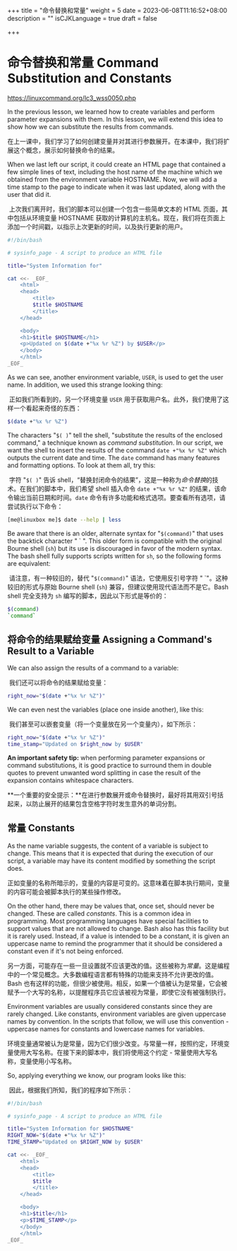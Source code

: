 +++
title = "命令替换和常量"
weight = 5
date = 2023-06-08T11:16:52+08:00
description = ""
isCJKLanguage = true
draft = false

+++

# 命令替换和常量 Command Substitution and Constants

https://linuxcommand.org/lc3_wss0050.php

In the previous lesson, we learned how to create variables and perform parameter expansions with them. In this lesson, we will extend this idea to show how we can substitute the results from commands.

​	在上一课中，我们学习了如何创建变量并对其进行参数展开。在本课中，我们将扩展这个概念，展示如何替换命令的结果。

When we last left our script, it could create an HTML page that contained a few simple lines of text, including the host name of the machine which we obtained from the environment variable HOSTNAME. Now, we will add a time stamp to the page to indicate when it was last updated, along with the user that did it.

​	上次我们离开时，我们的脚本可以创建一个包含一些简单文本的 HTML 页面，其中包括从环境变量 HOSTNAME 获取的计算机的主机名。现在，我们将在页面上添加一个时间戳，以指示上次更新的时间，以及执行更新的用户。

```bash
#!/bin/bash

# sysinfo_page - A script to produce an HTML file

title="System Information for"

cat <<- _EOF_
    <html>
    <head>
        <title>
        $title $HOSTNAME
        </title>
    </head>

    <body>
    <h1>$title $HOSTNAME</h1>
    <p>Updated on $(date +"%x %r %Z") by $USER</p>
    </body>
    </html>
_EOF_
```

As we can see, another environment variable, `USER`, is used to get the user name. In addition, we used this strange looking thing:

​	正如我们所看到的，另一个环境变量 `USER` 用于获取用户名。此外，我们使用了这样一个看起来奇怪的东西：

```bash
$(date +"%x %r %Z")
```

The characters "`$( )`" tell the shell, "substitute the results of the enclosed command," a technique known as *command substitution*. In our script, we want the shell to insert the results of the command `date +"%x %r %Z"` which outputs the current date and time. The `date` command has many features and formatting options. To look at them all, try this:

​	字符 "`$( )`" 告诉 shell，“替换封闭命令的结果”，这是一种称为*命令替换*的技术。在我们的脚本中，我们希望 shell 插入命令 `date +"%x %r %Z"` 的结果，该命令输出当前日期和时间。`date` 命令有许多功能和格式选项。要查看所有选项，请尝试执行以下命令：

```bash
[me@linuxbox me]$ date --help | less
```

Be aware that there is an older, alternate syntax for "`$(command)`" that uses the backtick character " \` ". This older form is compatible with the original Bourne shell (`sh`) but its use is discouraged in favor of the modern syntax. The bash shell fully supports scripts written for `sh`, so the following forms are equivalent:

​	请注意，有一种较旧的，替代 "`$(command)`" 语法，它使用反引号字符 " \`"。这种较旧的形式与原始 Bourne shell (`sh`) 兼容，但建议使用现代语法而不是它。Bash shell 完全支持为 `sh` 编写的脚本，因此以下形式是等价的：

```bash
$(command)
`command`
```



## 将命令的结果赋给变量 Assigning a Command's Result to a Variable

We can also assign the results of a command to a variable:

​	我们还可以将命令的结果赋给变量：

```bash
right_now="$(date +"%x %r %Z")"
```

We can even nest the variables (place one inside another), like this:

​	我们甚至可以嵌套变量（将一个变量放在另一个变量内），如下所示：

```bash
right_now="$(date +"%x %r %Z")"
time_stamp="Updated on $right_now by $USER"
```

**An important safety tip:** when performing parameter expansions or command substitutions, it is good practice to surround them in double quotes to prevent unwanted word splitting in case the result of the expansion contains whitespace characters.

​	**一个重要的安全提示：**在进行参数展开或命令替换时，最好将其用双引号括起来，以防止展开的结果包含空格字符时发生意外的单词分割。

## 常量 Constants

As the name variable suggests, the content of a variable is subject to change. This means that it is expected that during the execution of our script, a variable may have its content modified by something the script does.

​	正如变量的名称所暗示的，变量的内容是可变的。这意味着在脚本执行期间，变量的内容可能会被脚本执行的某些操作修改。

On the other hand, there may be values that, once set, should never be changed. These are called *constants*. This is a common idea in programming. Most programming languages have special facilities to support values that are not allowed to change. Bash also has this facility but it is rarely used. Instead, if a value is intended to be a constant, it is given an uppercase name to remind the programmer that it should be considered a constant even if it's not being enforced.

​	另一方面，可能存在一些一旦设置就不应该更改的值。这些被称为*常量*。这是编程中的一个常见概念。大多数编程语言都有特殊的功能来支持不允许更改的值。Bash 也有这样的功能，但很少被使用。相反，如果一个值被认为是常量，它会被赋予一个大写的名称，以提醒程序员它应该被视为常量，即使它没有被强制执行。

Environment variables are usually considered constants since they are rarely changed. Like constants, environment variables are given uppercase names by convention. In the scripts that follow, we will use this convention - uppercase names for constants and lowercase names for variables.

​	环境变量通常被认为是常量，因为它们很少改变。与常量一样，按照约定，环境变量使用大写名称。在接下来的脚本中，我们将使用这个约定 - 常量使用大写名称，变量使用小写名称。

So, applying everything we know, our program looks like this:

​	因此，根据我们所知，我们的程序如下所示：

```bash
#!/bin/bash

# sysinfo_page - A script to produce an HTML file

title="System Information for $HOSTNAME"
RIGHT_NOW="$(date +"%x %r %Z")"
TIME_STAMP="Updated on $RIGHT_NOW by $USER"

cat <<- _EOF_
    <html>
    <head>
        <title>
        $title
        </title>
    </head>

    <body>
    <h1>$title</h1>
    <p>$TIME_STAMP</p>
    </body>
    </html>
_EOF_
```

